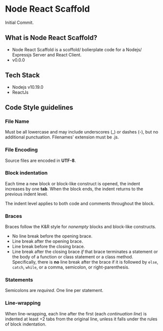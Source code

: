 Node React Scaffold
=============================

Initial Commit.

## What is Node React Scaffold? ##

* Node React Scaffold is a scoffold/ bolierplate code for a Nodejs/ Expressjs Server and React Client.
* v0.0.0


## Tech Stack ##

* Nodejs v10.19.0
* ReactJs


## Code Style guidelines ##

### File Name ###
Must be all lowercase and may include underscores (_) or dashes (-), but no additional punctuation. Filenames' extension must be .js.

### File Encoding ###
Source files are encoded in **UTF-8**.

### Block indentation ###

Each time a new block or block-like construct is opened, the indent increases by one **tab**. When the block ends, the indent returns to the previous indent level.

The indent level applies to both code and comments throughout the block.

### Braces ###

Braces follow the K&R style for _nonempty_ blocks and block-like constructs.

* No line break before the opening brace.
* Line break after the opening brace.
* Line break before the closing brace.
* Line break after the closing brace _if_ that brace terminates a statement or the body of a function or class statement or a class method. Specifically, there is **no** line break after the brace if it is followed by `else`, `catch`, `while`, or a comma, semicolon, or right-parenthesis.

### Statements ###

Semicolons are _required_. One line per statement.

### Line-wrapping ###

When line-wrapping, each line after the first (each _continuation line_) is indented at least +2 tabs from the original line, unless it falls under the rules of block indentation.
